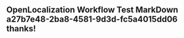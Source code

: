 <properties
ms.topic="hero-topic"
ms.test1="hero-topic"
ms.test2="test"/>

## OpenLocalization Workflow Test MarkDown a27b7e48-2ba8-4581-9d3d-fc5a4015dd06 thanks!
